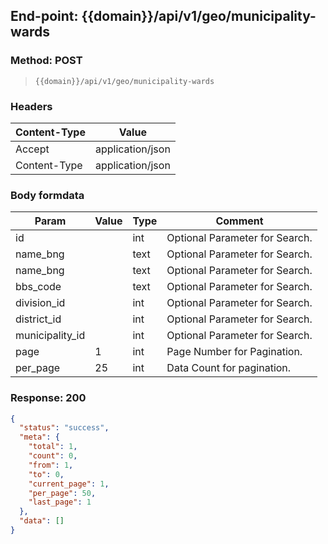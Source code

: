 ## End-point: {{domain}}/api/v1/geo/municipality-wards

### Method: POST

> ```
>{{domain}}/api/v1/geo/municipality-wards
>```

### Headers

| Content-Type | Value            |
|--------------|------------------|
| Accept       | application/json |
| Content-Type | application/json |

### Body formdata

| Param           | Value | Type | Comment                        |
|-----------------|-------|------|--------------------------------|
| id              |       | int  | Optional Parameter for Search. |
| name_bng        |       | text | Optional Parameter for Search. |
| name_bng        |       | text | Optional Parameter for Search. |
| bbs_code        |       | text | Optional Parameter for Search. |
| division_id     |       | int  | Optional Parameter for Search. |
| district_id     |       | int  | Optional Parameter for Search. |
| municipality_id |       | int  | Optional Parameter for Search. |
| page            | 1     | int  | Page Number for Pagination.    |
| per_page        | 25    | int  | Data Count for pagination.     |

### Response: 200

```json
{
  "status": "success",
  "meta": {
    "total": 1,
    "count": 0,
    "from": 1,
    "to": 0,
    "current_page": 1,
    "per_page": 50,
    "last_page": 1
  },
  "data": []
}
```
